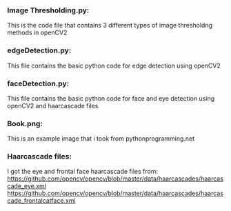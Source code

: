 ### Image Thresholding.py:
This is the code file that contains 3 different types of image thresholdng methods in openCV2

### edgeDetection.py:
This file contains the basic python code for edge detection using openCV2

### faceDetection.py:
This file contains the basic python code for face and eye detection using openCV2 and haarcascade files

### Book.png:
This is an example image that i took from pythonprogramming.net

### Haarcascade files:
I got the eye and frontal face haarcascade files from:
https://github.com/opencv/opencv/blob/master/data/haarcascades/haarcascade_eye.xml
https://github.com/opencv/opencv/blob/master/data/haarcascades/haarcascade_frontalcatface.xml
